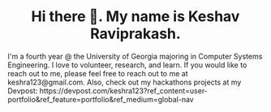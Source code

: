 <h1 align = "center" > Hi there 👋. My name is Keshav Raviprakash. </h1>
<p> I'm a fourth year @ the University of Georgia majoring in Computer Systems Engineering. I love to volunteer, research, and learn. If you would like to reach out to me, please feel free to reach out to me at keshra123@gmail.com. Also, check out my hackathons projects at my Devpost: https://devpost.com/keshra123?ref_content=user-portfolio&ref_feature=portfolio&ref_medium=global-nav </p> 
